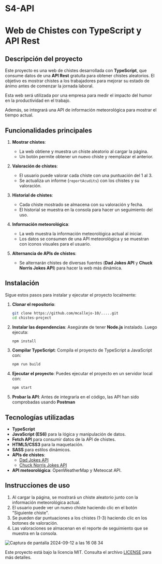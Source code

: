 # S4-API
# Web de Chistes con TypeScript y API Rest

## Descripción del proyecto

Este proyecto es una web de chistes desarrollada con **TypeScript**, que consume datos de una **API Rest** gratuita para obtener chistes aleatorios. El objetivo es mostrar chistes a los trabajadores para mejorar su estado de ánimo antes de comenzar la jornada laboral.

Esta web será utilizada por una empresa para medir el impacto del humor en la productividad en el trabajo.

Además, se integrará una API de información meteorológica para mostrar el tiempo actual.


## Funcionalidades principales

1. **Mostrar chistes**: 
   - La web obtiene y muestra un chiste aleatorio al cargar la página.
   - Un botón permite obtener un nuevo chiste y reemplazar el anterior.

2. **Valoración de chistes**:
   - El usuario puede valorar cada chiste con una puntuación del 1 al 3.
   - Se actualiza un informe (`reportAcudits`) con los chistes y su valoración.

3. **Historial de chistes**:
   - Cada chiste mostrado se almacena con su valoración y fecha.
   - El historial se muestra en la consola para hacer un seguimiento del uso.

4. **Información meteorológica**:
   - La web muestra la información meteorológica actual al iniciar.
   - Los datos se consumen de una API meteorológica y se muestran con iconos visuales para el usuario.

5. **Alternancia de APIs de chistes**:
   - Se alternarán chistes de diversas fuentes (**Dad Jokes API** y **Chuck Norris Jokes API**) para hacer la web más dinámica.

## Instalación

Sigue estos pasos para instalar y ejecutar el proyecto localmente:

1. **Clonar el repositorio**:
   ```bash
   git clone https://github.com/mcallejo-10/.....git
   cd chistes-project
   ```

2. **Instalar las dependencias**:
   Asegúrate de tener **Node.js** instalado. Luego ejecuta:
   ```bash
   npm install
   ```

3. **Compilar TypeScript**:
   Compila el proyecto de TypeScript a JavaScript con:
   ```bash
   npm run build
   ```

4. **Ejecutar el proyecto**:
   Puedes ejecutar el proyecto en un servidor local con:
   ```bash
   npm start
   ```

5. **Probar la API**:
   Antes de integrarla en el código, las API han sido comprobadas usando **Postman**

   
## Tecnologías utilizadas

- **TypeScript**
- **JavaScript (ES6)** para la lógica y manipulación de datos.
- **Fetch API** para consumir datos de la API de chistes.
- **HTML5/CSS3** para la maquetación.
- **SASS** para estilos dinámicos.
- **APIs de chistes**:
  - [Dad Jokes API](https://icanhazdadjoke.com/)
  - [Chuck Norris Jokes API](https://api.chucknorris.io/)
- **API meteorológica**: OpenWeatherMap y Meteocat API.


## Instrucciones de uso

1. Al cargar la página, se mostrará un chiste aleatorio junto con la información meteorológica actual.
2. El usuario puede ver un nuevo chiste haciendo clic en el botón "Siguiente chiste".
3. Se pueden dar puntuaciones a los chistes (1-3) haciendo clic en los botones de valoración.
4. Las valoraciones se almacenan en el reporte de seguimiento que se muestra en la consola.



![Captura de pantalla 2024-09-12 a las 16 08 34](https://github.com/user-attachments/assets/90a55860-c387-4735-9ad4-88bf9bc0ccd5)




Este proyecto está bajo la licencia MIT. Consulta el archivo [LICENSE](./LICENSE) para más detalles.

